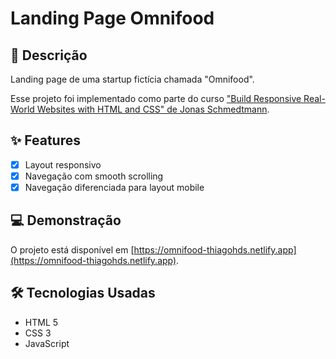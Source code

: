 # Landing Page Omnifood

## 📖 Descrição

Landing page de uma startup fictícia chamada "Omnifood".

Esse projeto foi implementado como parte do curso ["Build Responsive Real-World Websites with HTML and CSS" de Jonas Schmedtmann](https://www.udemy.com/course/design-and-develop-a-killer-website-with-html5-and-css3/).

## ✨ Features

- [x] Layout responsivo
- [x] Navegação com smooth scrolling
- [x] Navegação diferenciada para layout mobile

## 💻 Demonstração

O projeto está disponível em [https://omnifood-thiagohds.netlify.app](https://omnifood-thiagohds.netlify.app).

## 🛠️ Tecnologias Usadas

-   HTML 5
-   CSS 3
-   JavaScript
